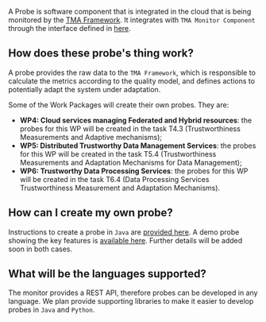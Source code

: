 A Probe is software component that is integrated in the cloud that is being monitored by the [TMA Framework](https://github.com/eubr-atmosphere/tma-framework#trustworthiness-monitoring--assessment-framework). It integrates with `TMA Monitor Component` through the interface defined in [here](https://github.com/eubr-atmosphere/tma-framework-m#tma-monitor-message-format).

## How does these probe's thing work?

A probe provides the raw data to the `TMA Framework`, which is responsible to calculate the metrics according to the quality model, and defines actions to potentially adapt the system under adaptation.

Some of the Work Packages will create their own probes. They are:

- **WP4: Cloud services managing Federated and Hybrid resources**: the probes for this WP will be created in the task T4.3 (Trustworthiness Measurements and Adaptive mechanisms);
- **WP5: Distributed Trustworthy Data Management Services**: the probes for this WP will be created in the task T5.4 (Trustworthiness Measurements and Adaptation Mechanisms for Data Management);
- **WP6: Trustworthy Data Processing Services**: the probes for this WP will be created in the task T6.4 (Data Processing Services Trustworthiness Measurement and Adaptation Mechanisms).

## How can I create my own probe?
Instructions to create a probe in `Java` are [provided here](https://github.com/eubr-atmosphere/tma-framework-m/tree/master/development/libraries/monitor-client).
A demo probe showing the key features is [available here](https://github.com/eubr-atmosphere/tma-framework-m/tree/master/development/probes). Further details will be added soon in both cases.

## What will be the languages supported?
The monitor provides a REST API, therefore probes can be developed in any language.
We plan provide supporting libraries to make it easier to develop probes in `Java` and `Python`.